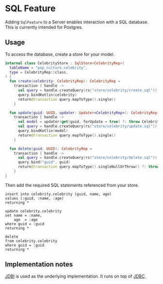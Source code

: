 # SQL Feature

Adding `SqlFeature` to a Server enables interaction with a SQL database.
This is currently intended for Postgres.

## Usage

To access the database, create a store for your model.

```kotlin
internal class CelebrityStore : SqlStore<CelebrityRep>(
  tableName = "pop_culture.celebrity",
  type = CelebrityRep::class,
) {
  fun create(celebrity: CelebrityRep): CelebrityRep =
    transaction { handle ->
      val query = handle.createQuery(rs("store/celebrity/create.sql"))
      query.bindKotlin(celebrity)
      return@transaction query.mapToType().single()
    }

  fun update(guid: UUID, updater: Updater<CelebrityRep>): CelebrityRep =
    transaction { handle ->
      val model = updater(get(guid, forUpdate = true) ?: throw CelebrityDoesNotExist())
      val query = handle.createQuery(rs("store/celebrity/update.sql"))
      query.bindKotlin(model)
      return@transaction query.mapToType().single()
    }

  fun delete(guid: UUID): CelebrityRep =
    transaction { handle ->
      val query = handle.createQuery(rs("store/celebrity/delete.sql"))
      query.bind("guid", guid)
      return@transaction query.mapToType().singleNullOrThrow() ?: throw CelebrityDoesNotExist()()
    }
}
```

Then add the required SQL statements referenced from your store.

```postgresql
insert into celebrity.celebrity (guid, name, age)
values (:guid, :name, :age)
returning *
```

```postgresql
update celebrity.celebrity
set name = :name,
    age  = :age
where guid = :guid
returning *
```

```postgresql
delete
from celebrity.celebrity
where guid = :guid
returning *
```

## Implementation notes

[JDBI](https://jdbi.org/) is used as the underlying implementation.
It runs on top of [JDBC](https://docs.oracle.com/javase/tutorial/jdbc/basics/index.html).
